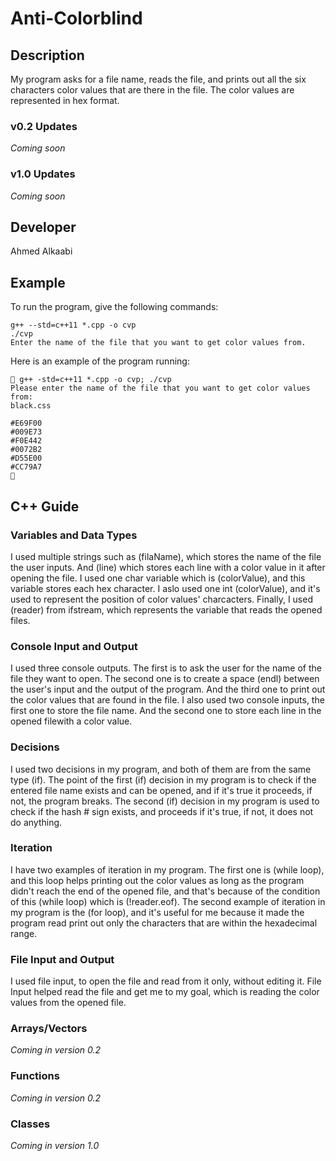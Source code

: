 # Anti-Colorblind

## Description

My program asks for a file name, reads the file, and prints out  all the six characters color values that are there in the file. The color values are represented in hex format.

### v0.2 Updates

*Coming soon*

### v1.0 Updates

*Coming soon*


## Developer

Ahmed Alkaabi

## Example

To run the program, give the following commands:

```
g++ --std=c++11 *.cpp -o cvp
./cvp
Enter the name of the file that you want to get color values from.
```

Here is an example of the program running:

```
 g++ -std=c++11 *.cpp -o cvp; ./cvp
Please enter the name of the file that you want to get color values from:
black.css

#E69F00
#009E73
#F0E442
#0072B2
#D55E00
#CC79A7
 
```

## C++ Guide

### Variables and Data Types

I used multiple strings such as (filaName), which stores the name of the file the user inputs. And (line) which stores each line with a color value in it after opening the file. I used one char variable which is (colorValue), and this variable stores each hex character. I aslo used one int (colorValue), and it's used to represent the position of color values' charcacters. Finally, I used (reader) from ifstream, which represents the variable that reads the opened files.

### Console Input and Output

I used three console outputs. The first is to ask the user for the name of the file they want to open. The second one is to create a space (endl) between the user's input and the output of the program. And the third one to print out the color values that are found in the file. I also used two console inputs, the first one to store the file name. And the second one to store each line in the opened filewith a color value.

### Decisions

I used two decisions in my program, and both of them are from the same type (if). The point of the first (if) decision in my program is to check if the entered file name exists and can be opened, and if it's true it proceeds, if not, the program breaks. The second (if) decision in my program is used to check if the hash # sign exists, and proceeds if it's true, if not, it does not do anything.

### Iteration

I have two examples of iteration in my program. The first one is (while loop), and this loop helps printing out the color values as long as the program didn't reach the end of the opened file, and that's because of the condition of this (while loop) which is (!reader.eof). The second example of iteration in my program is the (for loop), and it's useful for me because it made the program read print out only the characters that are within the hexadecimal range.

### File Input and Output

I used file input, to open the file and read from it only, without editing it. File Input helped read the file and get me to my goal, which is reading the color values from the opened file.

### Arrays/Vectors

*Coming in version 0.2*

### Functions

*Coming in version 0.2*

### Classes

*Coming in version 1.0*
